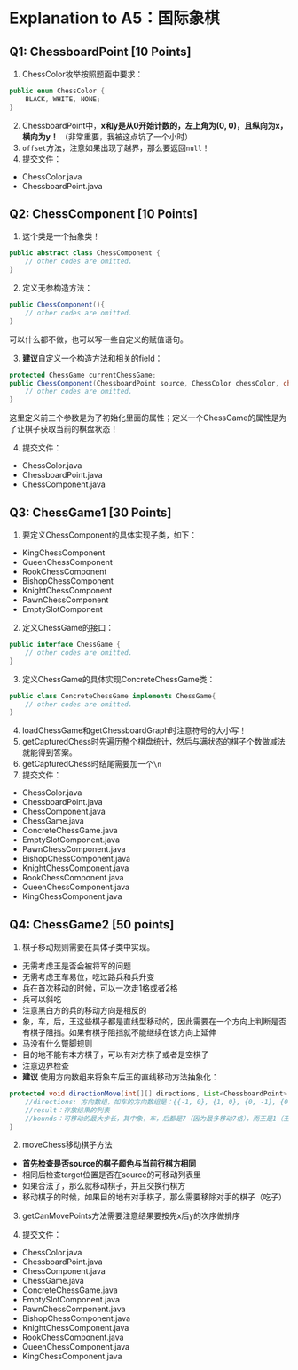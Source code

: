 # Explanation to A5：国际象棋

## Q1: ChessboardPoint [10 Points]

1. ChessColor枚举按照题面中要求：

```java
public enum ChessColor {
    BLACK, WHITE, NONE; 
}
```

2. ChessboardPoint中，**x和y是从0开始计数的，左上角为(0, 0)，且纵向为x，横向为y！** （非常重要，我被这点坑了一个小时）
3. `offset`方法，注意如果出现了越界，那么要返回`null`！
4. 提交文件：
- ChessColor.java
- ChessboardPoint.java

## Q2: ChessComponent [10 Points]

1. 这个类是一个抽象类！

```java
public abstract class ChessComponent {
    // other codes are omitted.
}
```

2. 定义无参构造方法：

```java
public ChessComponent(){
    // other codes are omitted.
}
```

可以什么都不做，也可以写一些自定义的赋值语句。

3. **建议**自定义一个构造方法和相关的field：
```java
protected ChessGame currentChessGame;
public ChessComponent(ChessboardPoint source, ChessColor chessColor, char name, ChessGame currentChessGame){
    // other codes are omitted.
}
```
这里定义前三个参数是为了初始化里面的属性；定义一个ChessGame的属性是为了让棋子获取当前的棋盘状态！

4. 提交文件：
- ChessColor.java
- ChessboardPoint.java
- ChessComponent.java

## Q3: ChessGame1 [30 Points]

1. 要定义ChessComponent的具体实现子类，如下：
- KingChessComponent
- QueenChessComponent
- RookChessComponent
- BishopChessComponent
- KnightChessComponent
- PawnChessComponent
- EmptySlotComponent

2. 定义ChessGame的接口：
```java
public interface ChessGame {
    // other codes are omitted.
}
```

3. 定义ChessGame的具体实现ConcreteChessGame类：

```java
public class ConcreteChessGame implements ChessGame{
    // other codes are omitted.
}
```

4. loadChessGame和getChessboardGraph时注意符号的大小写！
5. getCapturedChess时先遍历整个棋盘统计，然后与满状态的棋子个数做减法就能得到答案。
6. getCapturedChess时结尾需要加一个`\n`
7. 提交文件：
- ChessColor.java
- ChessboardPoint.java
- ChessComponent.java
- ChessGame.java
- ConcreteChessGame.java
- EmptySlotComponent.java
- PawnChessComponent.java
- BishopChessComponent.java
- KnightChessComponent.java
- RookChessComponent.java
- QueenChessComponent.java
- KingChessComponent.java

## Q4: ChessGame2 [50 points]

1. 棋子移动规则需要在具体子类中实现。
- 无需考虑王是否会被将军的问题
- 无需考虑王车易位，吃过路兵和兵升变
- 兵在首次移动的时候，可以一次走1格或者2格
- 兵可以斜吃
- 注意黑白方的兵的移动方向是相反的
- 象，车，后，王这些棋子都是直线型移动的，因此需要在一个方向上判断是否有棋子阻挡。如果有棋子阻挡就不能继续在该方向上延伸
- 马没有什么蹩脚规则
- 目的地不能有本方棋子，可以有对方棋子或者是空棋子
- 注意边界检查
- **建议** 使用方向数组来将象车后王的直线移动方法抽象化：
```java
protected void directionMove(int[][] directions, List<ChessboardPoint> result, int bounds){
    //directions: 方向数组，如车的方向数组是：{{-1, 0}, {1, 0}, {0, -1}, {0, 1}};
    //result：存放结果的列表
    //bounds：可移动的最大步长，其中象，车，后都是7（因为最多移动7格），而王是1（王只能移动1格）
}
```

2. moveChess移动棋子方法

- **首先检查是否source的棋子颜色与当前行棋方相同**
- 相同后检查target位置是否在source的可移动列表里
- 如果合法了，那么就移动棋子，并且交换行棋方
- 移动棋子的时候，如果目的地有对手棋子，那么需要移除对手的棋子（吃子）

3. getCanMovePoints方法需要注意结果要按先x后y的次序做排序

4. 提交文件：
- ChessColor.java
- ChessboardPoint.java
- ChessComponent.java
- ChessGame.java
- ConcreteChessGame.java
- EmptySlotComponent.java
- PawnChessComponent.java
- BishopChessComponent.java
- KnightChessComponent.java
- RookChessComponent.java
- QueenChessComponent.java
- KingChessComponent.java

